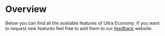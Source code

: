 # Overview
Below you can find all the available features of Ultra Economy. If you want to request new features feel free to add them to our [feedback](https://feedback.techscode.de/t/ultraeconomy) website.
